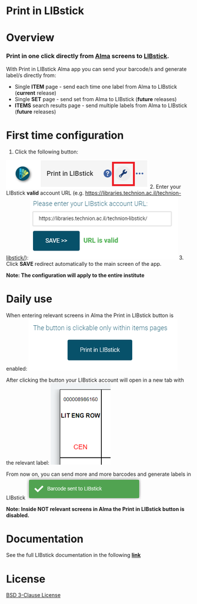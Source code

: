 # Print in LIBstick

# Overview
### Print in one click directly from [Alma](https://www.exlibrisgroup.com/products/alma-library-services-platform/) screens to [LIBstick](https://libraries.technion.ac.il/libstick).

With Print in LIBstick Alma app you can send your barcode/s and generate label/s directly from:
* Single **ITEM** page - send each time one label from Alma to LIBstick (**current** release)
* Single **SET** page - send set from Alma to LIBstick (**future** releases)
* **ITEMS** search results page - send multiple labels from Alma to LIBstick (**future** releases)

# First time configuration
1. Click the following button:

![alt text](https://github.com/Technion-Central-Library-IS-Team/print-in-libstick/blob/master/cloudapp/src/assets/config_btn.png "Config Button")
2. Enter your LIBstick **valid** account URL (e.g. https://libraries.technion.ac.il/technion-libstick/):
![alt text](https://github.com/Technion-Central-Library-IS-Team/print-in-libstick/blob/master/cloudapp/src/assets/config_screen.png "Config Screen")
3. Click **SAVE** redirect automatically to the main screen of the app.

**Note: The configuration will apply to the entire institute**

# Daily use
When entering relevant screens in Alma the Print in LIBstick button is enabled:
![alt text](https://github.com/Technion-Central-Library-IS-Team/print-in-libstick/blob/master/cloudapp/src/assets/Print_in_LIBstick_button_is_enabled.png "Print in LIBstick button is enabled")

After clicking the button your LIBstick account will open in a new tab with the relevant label:
![alt text](https://github.com/Technion-Central-Library-IS-Team/print-in-libstick/blob/master/cloudapp/src/assets/Label_in_LIBstick.png "Label in LIBstick")

From now on, you can send more and more barcodes and generate labels in LIBstick
![alt text](https://github.com/Technion-Central-Library-IS-Team/print-in-libstick/blob/master/cloudapp/src/assets/Barcode_sent_to_LIBstick_message.png "Sent to LIBstick message")

**Note: Inside NOT relevant screens in Alma the Print in LIBstick button is disabled.**

# Documentation
See the full LIBstick documentation in the following **[link](https://libraries.technion.ac.il/technion-libstick/wp-content/themes/technionlibraryemptytheme/libsticktemplate/doc/LIBstick_documentation.pdf)**

# License
[BSD 3-Clause License](https://github.com/Technion-Central-Library-IS-Team/print-in-libstick/blob/master/LICENSE.txt)
